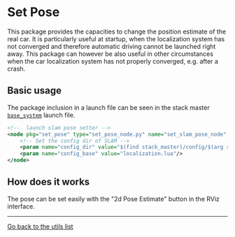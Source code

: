 # Set Pose

This package provides the capacities to change the position estimate of the real car.
It is particularly useful at startup, when the localization system has not converged and therefore automatic driving cannot be launched right away. 
This package can however be also useful in other circumstances when the car localization system has not properly converged, e.g. after a crash.

## Basic usage
The package inclusion in a launch file can be seen in the stack master [`base_system`](../../../stack_master/launch/base_system.launch) launch file.
```xml
<!--  launch slam pose setter -->
<node pkg="set_pose" type="set_pose_node.py" name="set_slam_pose_node" output="screen">
    <!-- Set the config dir of SLAM -->
    <param name="config_dir" value="$(find stack_master)/config/$(arg racecar_version)/slam"/>
    <param name="config_base" value="localization.lua"/>
</node>
```

## How does it works
The pose can be set easily with the "2d Pose Estimate" button in the RViz interface. 

---
[Go back to the utils list](../../README.md)
